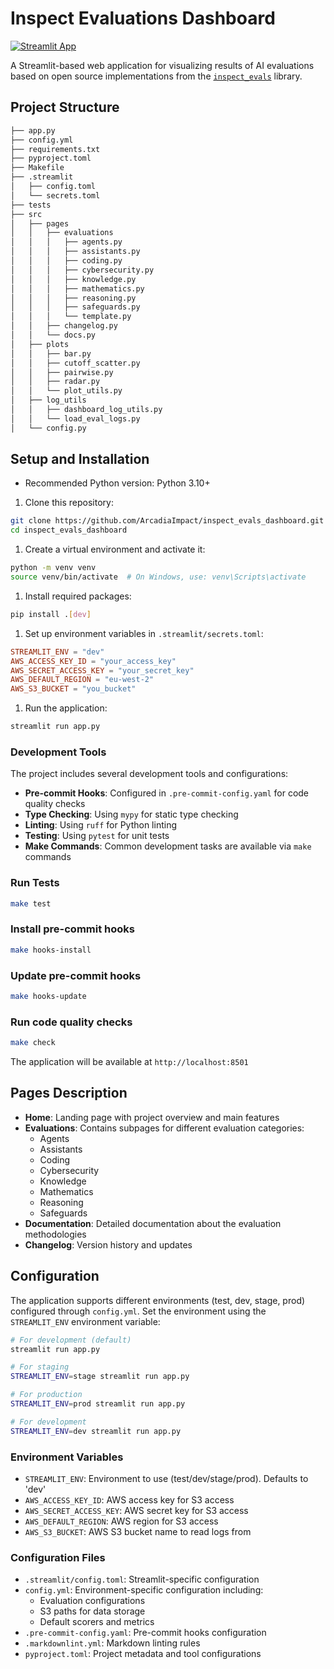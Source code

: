 # Inspect Evaluations Dashboard

[![Streamlit App](https://static.streamlit.io/badges/streamlit_badge_black_white.svg)](https://inspect-evals-dashboard.streamlit.app/)

A Streamlit-based web application for visualizing results of AI evaluations based on open source implementations from the [`inspect_evals`](https://github.com/UKGovernmentBEIS/inspect_evals) library.

## Project Structure

```bash
├── app.py
├── config.yml
├── requirements.txt
├── pyproject.toml
├── Makefile
├── .streamlit
│   ├── config.toml
│   └── secrets.toml
├── tests
├── src
│   ├── pages
│   │   ├── evaluations
│   │   │   ├── agents.py
│   │   │   ├── assistants.py
│   │   │   ├── coding.py
│   │   │   ├── cybersecurity.py
│   │   │   ├── knowledge.py
│   │   │   ├── mathematics.py
│   │   │   ├── reasoning.py
│   │   │   ├── safeguards.py
│   │   │   └── template.py
│   │   ├── changelog.py
│   │   └── docs.py
│   ├── plots
│   │   ├── bar.py
│   │   ├── cutoff_scatter.py
│   │   ├── pairwise.py
│   │   ├── radar.py
│   │   └── plot_utils.py
│   ├── log_utils
│   │   ├── dashboard_log_utils.py
│   │   └── load_eval_logs.py
│   └── config.py
```

## Setup and Installation

- Recommended Python version: Python 3.10+

1. Clone this repository:

```bash
git clone https://github.com/ArcadiaImpact/inspect_evals_dashboard.git
cd inspect_evals_dashboard
```

1. Create a virtual environment and activate it:

```bash
python -m venv venv
source venv/bin/activate  # On Windows, use: venv\Scripts\activate
```

1. Install required packages:

```bash
pip install .[dev]
```

1. Set up environment variables in `.streamlit/secrets.toml`:

```toml
STREAMLIT_ENV = "dev"
AWS_ACCESS_KEY_ID = "your_access_key"
AWS_SECRET_ACCESS_KEY = "your_secret_key"
AWS_DEFAULT_REGION = "eu-west-2"
AWS_S3_BUCKET = "you_bucket"
```

1. Run the application:

```bash
streamlit run app.py
```

### Development Tools

The project includes several development tools and configurations:

- **Pre-commit Hooks**: Configured in `.pre-commit-config.yaml` for code quality checks
- **Type Checking**: Using `mypy` for static type checking
- **Linting**: Using `ruff` for Python linting
- **Testing**: Using `pytest` for unit tests
- **Make Commands**: Common development tasks are available via `make` commands

### Run Tests

```bash
make test
```

### Install pre-commit hooks

```bash
make hooks-install
```

### Update pre-commit hooks

```bash
make hooks-update
```

### Run code quality checks

```bash
make check
```

The application will be available at `http://localhost:8501`

## Pages Description

- **Home**: Landing page with project overview and main features
- **Evaluations**: Contains subpages for different evaluation categories:
  - Agents
  - Assistants
  - Coding
  - Cybersecurity
  - Knowledge
  - Mathematics
  - Reasoning
  - Safeguards
- **Documentation**: Detailed documentation about the evaluation methodologies
- **Changelog**: Version history and updates

## Configuration

The application supports different environments (test, dev, stage, prod) configured through `config.yml`.
Set the environment using the `STREAMLIT_ENV` environment variable:

```bash
# For development (default)
streamlit run app.py

# For staging
STREAMLIT_ENV=stage streamlit run app.py

# For production
STREAMLIT_ENV=prod streamlit run app.py

# For development
STREAMLIT_ENV=dev streamlit run app.py
```

### Environment Variables

- `STREAMLIT_ENV`: Environment to use (test/dev/stage/prod). Defaults to 'dev'
- `AWS_ACCESS_KEY_ID`: AWS access key for S3 access
- `AWS_SECRET_ACCESS_KEY`: AWS secret key for S3 access
- `AWS_DEFAULT_REGION`: AWS region for S3 access
- `AWS_S3_BUCKET`: AWS S3 bucket name to read logs from

### Configuration Files

- `.streamlit/config.toml`: Streamlit-specific configuration
- `config.yml`: Environment-specific configuration including:
  - Evaluation configurations
  - S3 paths for data storage
  - Default scorers and metrics
- `.pre-commit-config.yaml`: Pre-commit hooks configuration
- `.markdownlint.yml`: Markdown linting rules
- `pyproject.toml`: Project metadata and tool configurations
